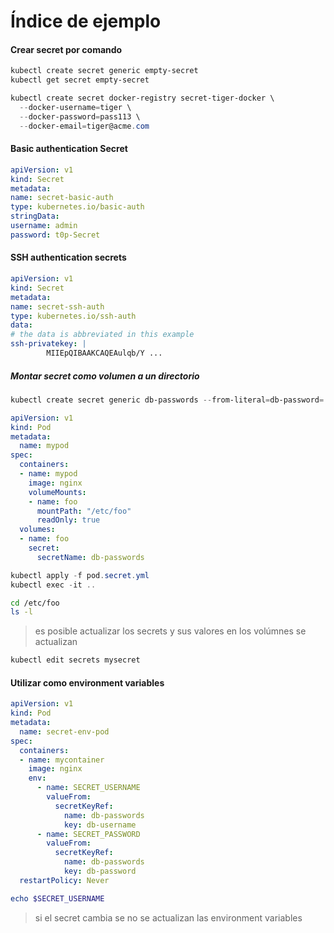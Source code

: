# Índice de ejemplo

#### Crear secret por comando

``` powershell
kubectl create secret generic empty-secret
kubectl get secret empty-secret
```

``` powershell
kubectl create secret docker-registry secret-tiger-docker \
  --docker-username=tiger \
  --docker-password=pass113 \
  --docker-email=tiger@acme.com
```

#### Basic authentication Secret

  ``` yml
  apiVersion: v1
kind: Secret
metadata:
  name: secret-basic-auth
type: kubernetes.io/basic-auth
stringData:
  username: admin
  password: t0p-Secret
  ```

#### SSH authentication secrets

  ``` yml
  apiVersion: v1
kind: Secret
metadata:
  name: secret-ssh-auth
type: kubernetes.io/ssh-auth
data:
  # the data is abbreviated in this example
  ssh-privatekey: |
          MIIEpQIBAAKCAQEAulqb/Y ...
```

##### Montar secret como volumen a un directorio

``` powershell
kubectl create secret generic db-passwords --from-literal=db-password='password' --from-literal=db-username='dbuser'
```


``` yml
apiVersion: v1
kind: Pod
metadata:
  name: mypod
spec:
  containers:
  - name: mypod
    image: nginx
    volumeMounts:
    - name: foo
      mountPath: "/etc/foo"
      readOnly: true
  volumes:
  - name: foo
    secret:
      secretName: db-passwords
```

``` powershell
kubectl apply -f pod.secret.yml
kubectl exec -it ..
```

```bash
cd /etc/foo
ls -l
```

> es posible actualizar los secrets y sus valores en los volúmnes se actualizan

``` powershell
kubectl edit secrets mysecret
```

#### Utilizar como environment variables

``` yml
apiVersion: v1
kind: Pod
metadata:
  name: secret-env-pod
spec:
  containers:
  - name: mycontainer
    image: nginx
    env:
      - name: SECRET_USERNAME
        valueFrom:
          secretKeyRef:
            name: db-passwords
            key: db-username
      - name: SECRET_PASSWORD
        valueFrom:
          secretKeyRef:
            name: db-passwords
            key: db-password
  restartPolicy: Never
```

``` powershell
echo $SECRET_USERNAME
```

> si el secret cambia se no se actualizan las environment variables